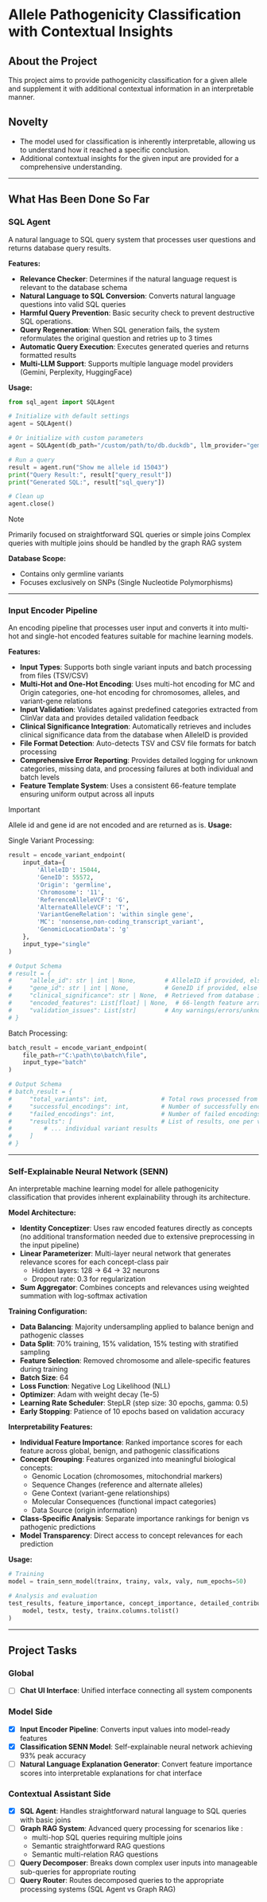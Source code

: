 # Allele Pathogenicity Classification with Contextual Insights

## About the Project
This project aims to provide pathogenicity classification for a given allele and supplement it with additional contextual information in an interpretable manner.

## Novelty
- The model used for classification is inherently interpretable, allowing us to understand how it reached a specific conclusion.
- Additional contextual insights for the given input are provided for a comprehensive understanding.

---

## What Has Been Done So Far

### SQL Agent
A natural language to SQL query system that processes user questions and returns database query results.

**Features:**
- **Relevance Checker**: Determines if the natural language request is relevant to the database schema
- **Natural Language to SQL Conversion**: Converts natural language questions into valid SQL queries
- **Harmful Query Prevention**: Basic security check to prevent destructive SQL operations.
- **Query Regeneration**: When SQL generation fails, the system reformulates the original question and retries up to 3 times
- **Automatic Query Execution**: Executes generated queries and returns formatted results
- **Multi-LLM Support**: Supports multiple language model providers (Gemini, Perplexity, HuggingFace)

**Usage:**
```python
from sql_agent import SQLAgent

# Initialize with default settings
agent = SQLAgent()

# Or initialize with custom parameters
agent = SQLAgent(db_path="/custom/path/to/db.duckdb", llm_provider="gemini")

# Run a query
result = agent.run("Show me allele id 15043")
print("Query Result:", result["query_result"])
print("Generated SQL:", result["sql_query"])

# Clean up
agent.close()
```
> [!NOTE]
> Primarily focused on straightforward SQL queries or simple joins
> Complex queries with multiple joins should be handled by the graph RAG system

**Database Scope:**
- Contains only germline variants
- Focuses exclusively on SNPs (Single Nucleotide Polymorphisms)
---
### Input Encoder Pipeline
An encoding pipeline that processes user input and converts it into multi-hot and single-hot encoded features suitable for machine learning models.

**Features:**
- **Input Types**: Supports both single variant inputs and batch processing from files (TSV/CSV)
- **Multi-Hot and One-Hot Encoding**: Uses multi-hot encoding for MC and Origin categories, one-hot encoding for chromosomes, alleles, and variant-gene relations
- **Input Validation**: Validates against predefined categories extracted from ClinVar data and provides detailed validation feedback
- **Clinical Significance Integration**: Automatically retrieves and includes clinical significance data from the database when AlleleID is provided
- **File Format Detection**: Auto-detects TSV and CSV file formats for batch processing
- **Comprehensive Error Reporting**: Provides detailed logging for unknown categories, missing data, and processing failures at both individual and batch levels
- **Feature Template System**: Uses a consistent 66-feature template ensuring uniform output across all inputs

> [!IMPORTANT]
> Allele id and gene id are not encoded and are returned as is.
**Usage:**

Single Variant Processing:
```python
result = encode_variant_endpoint(
    input_data={
        'AlleleID': 15044,
        'GeneID': 55572,
        'Origin': 'germline',
        'Chromosome': '11',
        'ReferenceAlleleVCF': 'G',
        'AlternateAlleleVCF': 'T',
        'VariantGeneRelation': 'within single gene',
        'MC': 'nonsense,non-coding_transcript_variant',
        'GenomicLocationData': 'g'
    },
    input_type="single"
)

# Output Schema
# result = {
#     "allele_id": str | int | None,        # AlleleID if provided, else None
#     "gene_id": str | int | None,          # GeneID if provided, else None
#     "clinical_significance": str | None,  # Retrieved from database if found
#     "encoded_features": List[float] | None,  # 66-length feature array if encoding succeeds
#     "validation_issues": List[str]        # Any warnings/errors/unknown categories
# }
```

Batch Processing:
```python
batch_result = encode_variant_endpoint(
    file_path=r"C:\path\to\batch\file",
    input_type="batch"
)

# Output Schema
# batch_result = {
#     "total_variants": int,               # Total rows processed from file
#     "successful_encodings": int,         # Number of successfully encoded variants
#     "failed_encodings": int,             # Number of failed encodings
#     "results": [                         # List of results, one per variant (same schema as single result)
#         # ... individual variant results
#     ]
# }
```
---
### Self-Explainable Neural Network (SENN)
An interpretable machine learning model for allele pathogenicity classification that provides inherent explainability through its architecture.

**Model Architecture:**
- **Identity Conceptizer**: Uses raw encoded features directly as concepts (no additional transformation needed due to extensive preprocessing in the input pipeline)
- **Linear Parameterizer**: Multi-layer neural network that generates relevance scores for each concept-class pair
  - Hidden layers: 128 → 64 → 32 neurons
  - Dropout rate: 0.3 for regularization
- **Sum Aggregator**: Combines concepts and relevances using weighted summation with log-softmax activation

**Training Configuration:**
- **Data Balancing**: Majority undersampling applied to balance benign and pathogenic classes
- **Data Split**: 70% training, 15% validation, 15% testing with stratified sampling
- **Feature Selection**: Removed chromosome and allele-specific features during training
- **Batch Size**: 64
- **Loss Function**: Negative Log Likelihood (NLL)
- **Optimizer**: Adam with weight decay (1e-5)
- **Learning Rate Scheduler**: StepLR (step size: 30 epochs, gamma: 0.5)
- **Early Stopping**: Patience of 10 epochs based on validation accuracy

**Interpretability Features:**
- **Individual Feature Importance**: Ranked importance scores for each feature across global, benign, and pathogenic classifications
- **Concept Grouping**: Features organized into meaningful biological concepts:
  - Genomic Location (chromosomes, mitochondrial markers)
  - Sequence Changes (reference and alternate alleles)
  - Gene Context (variant-gene relationships)
  - Molecular Consequences (functional impact categories)
  - Data Source (origin information)
- **Class-Specific Analysis**: Separate importance rankings for benign vs pathogenic predictions
- **Model Transparency**: Direct access to concept relevances for each prediction

**Usage:**
```python
# Training
model = train_senn_model(trainx, trainy, valx, valy, num_epochs=50)

# Analysis and evaluation
test_results, feature_importance, concept_importance, detailed_contributions = final_result(
    model, testx, testy, trainx.columns.tolist()
)
```
--- 
## Project Tasks

### Global
- [ ] **Chat UI Interface**: Unified interface connecting all system components

### Model Side
- [x] **Input Encoder Pipeline**: Converts input values into model-ready features
- [x] **Classification SENN Model**: Self-explainable neural network achieving 93% peak accuracy
- [ ] **Natural Language Explanation Generator**: Convert feature importance scores into interpretable explanations for chat interface

### Contextual Assistant Side
- [x] **SQL Agent**: Handles straightforward natural language to SQL queries with basic joins
- [ ] **Graph RAG System**: Advanced query processing for scenarios like :
  - multi-hop SQL queries requiring multiple joins
  - Semantic straightforward RAG questions
  - Semantic multi-relation RAG questions
- [ ] **Query Decomposer**: Breaks down complex user inputs into manageable sub-queries for appropriate routing
- [ ] **Query Router**: Routes decomposed queries to the appropriate processing systems (SQL Agent vs Graph RAG)

